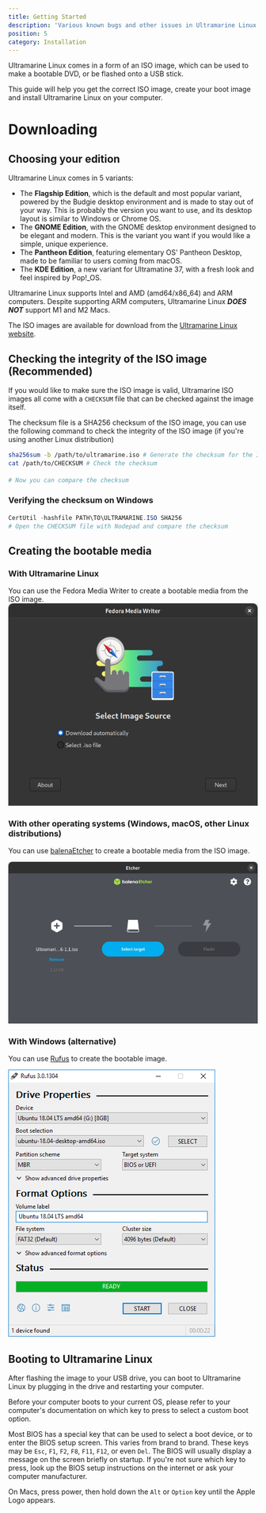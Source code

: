 ```yaml
---
title: Getting Started
description: 'Various known bugs and other issues in Ultramarine Linux.'
position: 5
category: Installation
---
```


Ultramarine Linux comes in a form of an ISO image, which can be used to make a bootable DVD, or be flashed onto a USB stick.

This guide will help you get the correct ISO image, create your boot image and install Ultramarine Linux on your computer.

# Downloading

## Choosing your edition

Ultramarine Linux comes in 5 variants:
- The **Flagship Edition**, which is the default and most popular variant, powered by the Budgie desktop environment and is made to stay out of your way. This is probably the version you want to use, and its desktop layout is similar to Windows or Chrome OS.
- The **GNOME Edition**, with the GNOME desktop environment designed to be elegant and modern. This is the variant you want if you would like a simple, unique experience.
- The **Pantheon Edition**, featuring elementary OS' Pantheon Desktop, made to be familiar to users coming from macOS.
- The **KDE Edition**, a new variant for Ultramatine 37, with a fresh look and feel inspired by Pop!_OS.

Ultramarine Linux supports Intel and AMD (amd64/x86_64) and ARM computers. Despite supporting ARM computers, Ultramarine Linux ***DOES NOT*** support M1 and M2 Macs.

The ISO images are available for download from the [Ultramarine Linux website](https://ultramarine-linux.org).

## Checking the integrity of the ISO image (Recommended)

If you would like to make sure the ISO image is valid, Ultramarine ISO images all come with a `CHECKSUM` file that can be checked against the image itself.

The checksum file is a SHA256 checksum of the ISO image, you can use the following command to check the integrity of the ISO image (if you're using another Linux distribution)

```bash
sha256sum -b /path/to/ultramarine.iso # Generate the checksum for the ISO image
cat /path/to/CHECKSUM # Check the checksum

# Now you can compare the checksum

```

### Verifying the checksum on Windows
```powershell
CertUtil -hashfile PATH\TO\ULTRAMARINE.ISO SHA256
# Open the CHECKSUM file with Nodepad and compare the checksum
```

## Creating the bootable media

### With Ultramarine Linux

You can use the Fedora Media Writer to create a bootable media from the ISO image.
![](/assets/fedoramediawriter.png)

### With other operating systems (Windows, macOS, other Linux distributions)

You can use [balenaEtcher](https://www.balena.io/etcher/) to create a bootable media from the ISO image.

![](/assets/balenaetcher.png)

### With Windows (alternative)

You can use [Rufus](https://rufus.ie/) to create the bootable image.

![](/assets/rufus_en.png)


## Booting to Ultramarine Linux

After flashing the image to your USB drive, you can boot to Ultramarine Linux by plugging in the drive and restarting your computer.

Before your computer boots to your current OS, please refer to your computer's documentation on which key to press to select a custom boot option.

<alert type='info'>

Most BIOS has a special key that can be used to select a boot device, or to enter the BIOS setup screen. This varies from brand to brand. These keys may be `Esc`, `F1`, `F2`, `F8`, `F11`, `F12`, or even `Del`. The BIOS will usually display a message on the screen briefly on startup. If you're not sure which key to press, look up the BIOS setup instructions on the internet or ask your computer manufacturer.

</alert>

<alert type='info'>

On Macs, press power, then hold down the `Alt` or `Option` key until the Apple Logo appears.

</alert>
